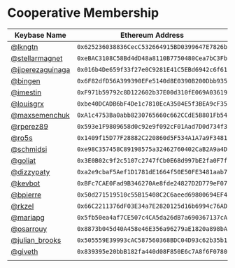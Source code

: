 # Cooperative Membership
| Keybase Name | Ethereum Address |
|----------|:-------------:|
| [@lkngtn](https://keybase.io/lkngtn) | `0x625236038836CecC532664915BD0399647E7826b` |
| [@stellarmagnet](https://keybase.io/stellarmagnet) | `0xeBAC3108C58Bd4dD48a8110B7750480Cea7bC3Fb`  |
| [@jjperezaguinaga](https://keybase.io/jjperezaguinaga) | `0x016b4De659f33f27e0C9281E41C5EBd6942c6f61` |
| [@bingen](https://keybase.io/bingen) | `0x6F82dfD56A399390EFe5140d8E0390B200Dbb935` |
| [@imestin](https://keybase.io/imestin) | `0xF971b59792c8D122602b37E00d310fE069A03619` |
| [@louisgrx](https://keybase.io/louisgrx) | `0xbe40DCADB6bF4De1c7810EcA3504E5f3BEA9cF35` |
| [@maxsemenchuk](https://keybase.io/maxsemenchuk) | `0xA1c4753Ba0abb8230765660c662CCdE5B801Fb54` |
| [@rperez89](https://keybase.io/rperez89) | `0x593e1F9809658d0c92e9f092cF01Aad7D0d734f3` |
| [@ro5s](https://keybase.io/ro5s) | `0x1409f15D77F28882C220860d5F534A1A7a9F3481` |
| [@schmidsi](https://keybase.io/schmidsi) | `0xe98C357458C89198575a32462760402CaB2A9a4D` |
| [@goliat](https://keybase.io/goliat) | `0x3E0B02c9f2c5107c2747fCb0E68d997bE2fa0F7f` |
| [@dizzypaty](https://keybase.io/dizzypaty) | `0xa2e9cbaF5Aef1D1781dE1664f50E50FE3481aab7` |
| [@kevbot](https://keybase.io/kevbot) | `0xBFc7CAE0Fad9B346270Ae8fde24827D2D779eF07`|
| [@bpierre](https://keybase.io/bpierre) | `0x50d271519510c55B15408C2C6aeed69800694EF4`|
| [@rkzel](https://keybase.io/rkzel) | `0x66C2211376dF03E34a7E2820125d16b6994c76AD`|
| [@mariapg](https://keybase.io/mariapg) | `0x5fb50ea4af7CE507c4CA5da26dB7a690367137cA`|
| [@osarrouy](https://keybase.io/osarrouy) | `0x8873b045d40A458e46E356a96279aE1820a898bA`|
| [@julian_brooks](https://keybase.io/julian_brooks) | `0x505559E39993cAC587560368BDC04D93c62b35b1`|
| [@giveth](https://keybase.io/giveth) | `0x839395e20bbB182fa440d08F850E6c7A8f6F0780`|
| | |
